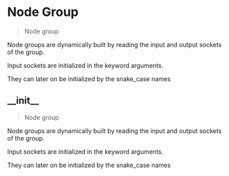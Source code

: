 
# Node Group

> Node group
  
Node groups are dynamically built by reading the input and output sockets of the group.

Input sockets are initialized in the keyword arguments.

They can later on be initialized by the snake_case names




## \_\_init\_\_

> Node group
  
Node groups are dynamically built by reading the input and output sockets of the group.

Input sockets are initialized in the keyword arguments.

They can later on be initialized by the snake_case names



